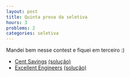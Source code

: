 ```yaml
---
layout: post
title: Quinta prova da seletiva
hours: 3
problems: 2
categories: seletiva
---
```


Mandei bem nesse contest e fiquei em terceiro :)

- [Cent Savings](https://open.kattis.com/problems/centsavings) [(solução)](https://github.com/LGBitencourt/Competitive-Programming/blob/master/kattis/centsavings.cpp)
- [Excellent Engineers](https://open.kattis.com/problems/excellentengineers) [(solução)](https://github.com/LGBitencourt/Competitive-Programming/blob/master/kattis/excellentengineers.cpp)
